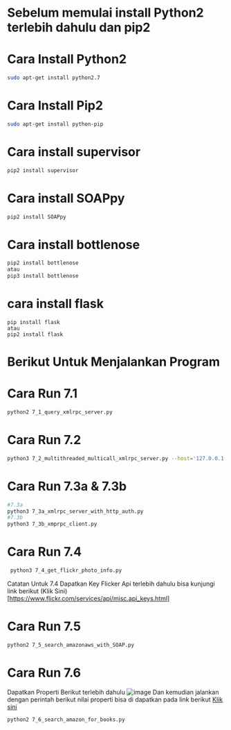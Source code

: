 # Sebelum memulai install Python2 terlebih dahulu dan pip2

# Cara Install Python2
```bash
sudo apt-get install python2.7
```
# Cara Install Pip2
```bash
sudo apt-get install python-pip
```
# Cara install supervisor
```bash
pip2 install supervisor
```
# Cara install SOAPpy
```bash
pip2 install SOAPpy
```
# Cara install bottlenose
```bash
pip2 install bottlenose
atau
pip3 install bottlenose
```
# cara install flask
```
pip install flask
atau
pip2 install flask
```
# Berikut Untuk Menjalankan Program
# Cara Run 7.1
```bash
python2 7_1_query_xmlrpc_server.py
```
# Cara Run 7.2
```bash
python3 7_2_multithreaded_multicall_xmlrpc_server.py --host='127.0.0.1' --port=8000
```
# Cara Run 7.3a & 7.3b
```bash
#7.3a
python3 7_3a_xmlrpc_server_with_http_auth.py
#7.3b
python3 7_3b_xmprpc_client.py
```
# Cara Run 7.4
```bash
 python3 7_4_get_flickr_photo_info.py
```
Catatan Untuk 7.4 Dapatkan Key Flicker Api terlebih dahulu bisa kunjungi link berikut (Klik Sini)[https://www.flickr.com/services/api/misc.api_keys.html]
# Cara Run 7.5
```bash
python2 7_5_search_amazonaws_with_SOAP.py
```
# Cara Run 7.6
Dapatkan Properti Berikut terlebih dahulu
![image](https://github.com/unrelization/Pemograman-Jaringan/assets/78525180/30b1344a-98a1-44aa-9372-3a996c507d48)
Dan kemudian jalankan dengan perintah berikut
nilai properti bisa di dapatkan pada link berikut [Klik sini](https://portal.aws.amazon.com/billing/signup?nc2=h_ct&src=header_signup&redirect_url=https%3A%2F%2Faws.amazon.com%2Fregistration-confirmation#/start/email)
```bash
python2 7_6_search_amazon_for_books.py
```
